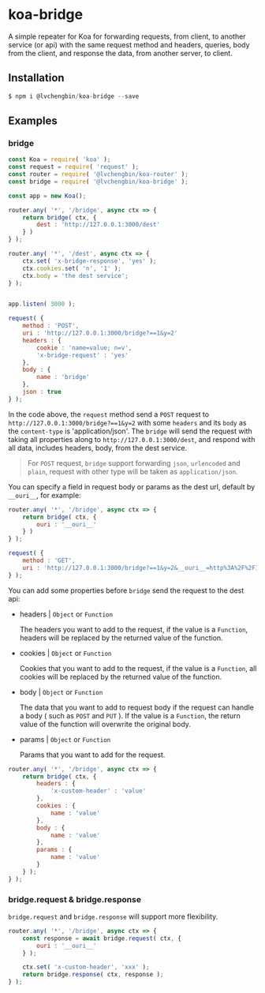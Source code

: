 # koa-bridge

A simple repeater for Koa for forwarding requests, from client, to another service (or api) with the same request method and headers, queries, body from the client, and response the data, from another server, to client.

## Installation

```js
$ npm i @lvchengbin/koa-bridge --save
```

## Examples

### bridge

```js
const Koa = require( 'koa' );
const request = require( 'request' );
const router = require( '@lvchengbin/koa-router' );
const bridge = require( '@lvchengbin/koa-bridge' );

const app = new Koa();

router.any( '*', '/bridge', async ctx => {
    return bridge( ctx, {
        dest : 'http://127.0.0.1:3000/dest'
    } )
} );

router.any( '*', '/dest', async ctx => {
    ctx.set( 'x-bridge-response', 'yes' );
    ctx.cookies.set( 'n', '1' );
    ctx.body = 'the dest service';
} );


app.listen( 3000 );

request( {
    method : 'POST',
    uri : 'http://127.0.0.1:3000/bridge?==1&y=2'
    headers : {
        cookie : 'name=value; n=v',
        'x-bridge-request' : 'yes'
    },
    body : {
        name : 'bridge'
    },
    json : true
} );
```
In the code above, the `request` method send a `POST` request to `http://127.0.0.1:3000/bridge?==1&y=2` with some `headers` and its `body` as the `content-type` is 'application/json'.
The `bridge` will send the request with taking all properties along to `http://127.0.0.1:3000/dest`, and respond with all data, includes headers, body, from the dest service.

> For `POST` request, `bridge` support forwarding `json`, `urlencoded` and `plain`, request with other type will be taken as `application/json`.

You can specify a field in request body or params as the dest url, default by `__ouri__`, for example:

```js
router.any( '*', '/bridge', async ctx => {
    return bridge( ctx, {
        ouri : '__ouri__'
    } )
} );

request( {
    method : 'GET',
    uri : 'http://127.0.0.1:3000/bridge?==1&y=2&__ouri__=http%3A%2F%2F127.0.0.1%3A3000%2Fdest'
} );
```


You can add some properties before `bridge` send the request to the dest api:

 - headers | `Object` or `Function`
    
    The headers you want to add to the request, if the value is a `Function`, headers will be replaced by the returned value of the function.

 - cookies | `Object` or `Function`
    
    Cookies that you want to add to the request, if the value is a `Function`, all cookies will be replaced by the returned value of the function.

 - body | `Object` or `Function`
 
    The data that you want to add to request body if the request can handle a body ( such as `POST` and `PUT` ). If the value is a `Function`, the return value of the function will overwrite the original body.

 - params | `Object` or `Function`

    Params that you want to add for the request.

```js
router.any( '*', '/bridge', async ctx => {
    return bridge( ctx, {
        headers : {
            'x-custom-header' : 'value'
        },
        cookies : {
            name : 'value'
        },
        body : {
            name : 'value'
        },
        params : {
            name : 'value'
        }
    } );
} );
```
### bridge.request & bridge.response

`bridge.request` and `bridge.response` will support more flexibility.

```js
router.any( '*', '/bridge', async ctx => {
    const response = await bridge.request( ctx, {
        ouri : '__ouri__'
    } );

    ctx.set( 'x-custom-header', 'xxx' );
    return bridge.response( ctx, response );
} );
```

